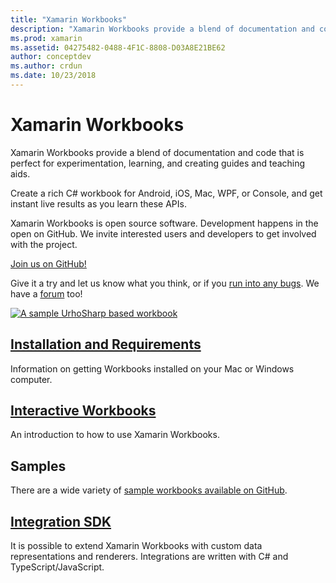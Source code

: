 ```yaml
---
title: "Xamarin Workbooks"
description: "Xamarin Workbooks provide a blend of documentation and code that is perfect for experimentation, learning, and creating guides and teaching aids."
ms.prod: xamarin
ms.assetid: 04275482-0488-4F1C-8808-D03A8E21BE62
author: conceptdev
ms.author: crdun
ms.date: 10/23/2018
---
```


# Xamarin Workbooks

Xamarin Workbooks provide a blend of documentation and code that is perfect for
experimentation, learning, and creating guides and teaching aids.

Create a rich C# workbook for Android, iOS, Mac, WPF, or Console, and get instant live
results as you learn these APIs.

Xamarin Workbooks is open source software. Development happens in the open
on GitHub. We invite interested users and developers to get involved with the
project.

[Join us on GitHub!](https://github.com/Microsoft/workbooks)

Give it a try and let us know what you think, or if
you [run into any bugs](~/tools/workbooks/install.md#reporting-bugs). We have a
[forum](https://forums.xamarin.com/categories/inspector) too!

[![](images/interactive-1.0.0-urho-planet-earth-small.png "A sample UrhoSharp based workbook")](images/interactive-1.0.0-urho-planet-earth.png#lightbox)

## [Installation and Requirements](install.md)

Information on getting Workbooks installed on your Mac or Windows computer.

## [Interactive Workbooks](workbook.md)

An introduction to how to use Xamarin Workbooks.

## Samples

There are a wide variety of [sample workbooks available on GitHub](https://github.com/xamarin/workbooks).

## [Integration SDK](sdk/index.md)

It is possible to extend Xamarin Workbooks with custom data representations
and renderers. Integrations are written with C# and TypeScript/JavaScript.
